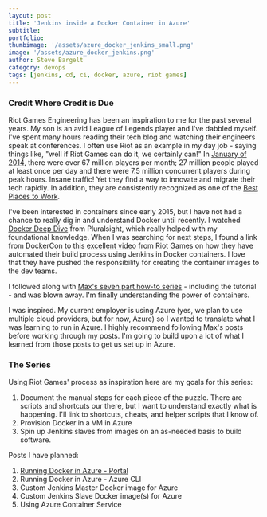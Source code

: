 ```yaml
---
layout: post
title: 'Jenkins inside a Docker Container in Azure'
subtitle: 
portfolio:  
thumbimage: '/assets/azure_docker_jenkins_small.png'
image: '/assets/azure_docker_jenkins.png'
author: Steve Bargelt
category: devops
tags: [jenkins, cd, ci, docker, azure, riot games]
---
```


### Credit Where Credit is Due
Riot Games Engineering has been an inspiration to me for the past several years. My son is an avid League of Legends player and I've dabbled myself. I've spent many hours reading their tech blog and watching their engineers speak at conferences. I often use Riot as an example in my day job - saying things like, "well if Riot Games can do it, we certainly can!" In [January of 2014](http://www.riotgames.com/articles/20140711/1322/league-players-reach-new-heights-2014), there were over 67 million players per month; 27 million people played at least once per day and there were 7.5 million concurrent players during peak hours. Insane traffic! Yet they find a way to innovate and migrate their tech rapidly. In addition, they are consistently recognized as one of the [Best Places to Work](http://www.riotgames.com/articles/20150309/1656/riot-lands-13-fortune’s-100-best-companies-work-list).

I've been interested in containers since early 2015, but I have not had a chance to really dig in and understand Docker until recently. I watched [Docker Deep Dive](https://www.pluralsight.com/courses/docker-deep-dive) from Pluralsight, which really helped with my foundational knowledge. When I was searching for next steps, I found a link from DockerCon to this [excellent video](https://engineering.riotgames.com/news/thinking-inside-container-dockercon-talk-and-story-so-far) from Riot Games on how they have automated their build process using Jenkins in Docker containers. I love that they have pushed the responsibility for creating the container images to the dev teams.

I followed along with [Max's seven part how-to series](https://engineering.riotgames.com/news/thinking-inside-container) - including the tutorial - and was blown away. I'm finally understanding the power of containers. 

I was inspired. My current employer is using Azure (yes, we plan to use multiple cloud providers, but for now, Azure) so I wanted to translate what I was learning to run in Azure. I highly recommend following Max's posts before working through my posts. I'm going to build upon a lot of what I learned from those posts to get us set up in Azure.

### The Series 
Using Riot Games' process as inspiration here are my goals for this series:

1. Document the manual steps for each piece of the puzzle. There are scripts and shortcuts our there, but I want to understand exactly what is happening. I'll link to shortcuts, cheats, and helper scripts that I know of.
1. Provision Docker in a VM in Azure
1. Spin up Jenkins slaves from images on an as-needed basis to build software.

Posts I have planned:

1. [Running Docker in Azure - Portal]()
1. Running Docker in Azure - Azure CLI
1. Custom Jenkins Master Docker image for Azure
1. Custom Jenkins Slave Docker image(s) for Azure  
1. Using Azure Container Service 